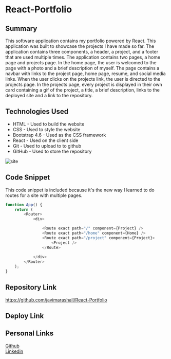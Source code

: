 # React-Portfolio

## Summary 
This software application contains my portfolio powered by React. This application was built to showcase the projects I have made so far. The application contains three components, a header, a project, and a footer that are used multiple times. The application contains two pages, a home page and projects page. In the home page, the user is welcomed to the page with a photo and a brief description of myself. The page contains a navbar with links to the project page, home page, resume, and social media links. When the user clicks on the projects link, the user is directed to the projects page. In the projects page, every project is displayed in their own card containing a gif of the project, a title, a brief description, links to the deployed site and a link to the repository. 

## Technologies Used
* HTML - Used to build the website
* CSS - Used to style the website
* Bootstrap 4.6 - Used as the CSS framework
* React - Used on the client side
* Git - Used to upload to to github
* GitHub - Used to store the repository

![site](./portfolioapp/assets/site.gif)

## Code Snippet
This code snippet is included because it's the new way I learned to do routes for a site with multiple pages. 

```javascript
function App() {
    return (
        <Router>
            <div>

                <Route exact path="/" component={Project} />
                <Route exact path="/home" component={Home} />
                <Route exact path="/project" component={Project}>
                    <Project />
                </Route>
               
            </div>
        </Router>
    );
}
```
## Repository Link
https://github.com/javimarashall/React-Portfolio

## Deploy Link

## Personal Links
[Github](https://github.com/javimarashall)<br>
[Linkedin](https://www.linkedin.com/in/javier-mondragon-7b471719b/)

